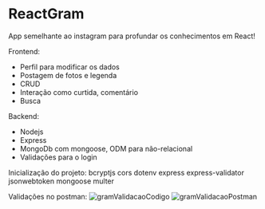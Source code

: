 # ReactGram
App semelhante ao instagram para profundar os conhecimentos em React!

Frontend: 
- Perfil para modificar os dados
- Postagem de fotos e legenda
- CRUD 
- Interação como curtida, comentário
- Busca

Backend:
- Nodejs
- Express
- MongoDb com mongoose, ODM para não-relacional
- Validações para o login

Inicialização do projeto:
bcryptjs
cors
dotenv 
express
express-validator 
jsonwebtoken 
mongoose 
multer


Validações no postman:
![gramValidacaoCodigo](https://user-images.githubusercontent.com/89535654/182630670-57c27f73-bf0b-4eba-98bd-86fcb55c899a.png)
![gramValidacaoPostman](https://user-images.githubusercontent.com/89535654/182630749-20c5ad85-6a3b-4bce-b2ba-fc37e51360fa.png)
